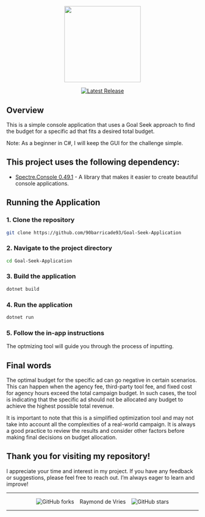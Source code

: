 
<div style="margin-top:5%;" align="center">
<img src="https://www.marketingreport.nl/images/2023/Q4/dentsu_GreenConsumerStudy_MarketingReport_1.png" height="200">
</div>
<div align="center">

[![Latest Release](https://img.shields.io/badge/Latest%20Version-0.3.0-blue?logo=github)](https://github.com/90barricade93/Goal-Seek-Application/commits/main)
</div>

## Overview  
This is a simple console application that uses a Goal Seek approach to find the budget for a specific ad that fits a desired total budget. 

Note: As a beginner in C#, I will keep the GUI for the challenge simple.

## This project uses the following dependency:

- [Spectre.Console 0.49.1](https://github.com/spectreconsole/spectre.console) - A library that makes it easier to create beautiful console applications.

## Running the Application

### 1. Clone the repository
```sh
git clone https://github.com/90barricade93/Goal-Seek-Application
```

### 2. Navigate to the project directory
```sh
cd Goal-Seek-Application
```

### 3. Build the application
```sh
dotnet build
```

### 4. Run the application
```sh
dotnet run
```

### 5. Follow the in-app instructions
The optmizing tool will guide you through the process of inputting.

## Final words
The optimal budget for the specific ad can go negative in certain scenarios. This can happen when the agency fee, third-party tool fee, and fixed cost for agency hours exceed the total campaign budget. In such cases, the tool is indicating that the specific ad should not be allocated any budget to achieve the highest possible total revenue.

It is important to note that this is a simplified optimization tool and may not take into account all the complexities of a real-world campaign. It is always a good practice to review the results and consider other factors before making final decisions on budget allocation.

## Thank you for visiting my repository!
I appreciate your time and interest in my project. If you have any feedback or suggestions, please feel free to reach out. I’m always eager to learn and improve!

-------
<div align="center">

![GitHub forks](https://img.shields.io/github/forks/90barricade93/Goal-Seek-Application) &ensp; Raymond de Vries &ensp; ![GitHub stars](https://img.shields.io/github/stars/90barricade93/Goal-Seek-Application) 
</div>

--------
